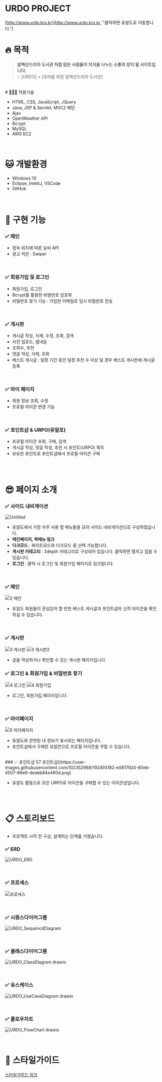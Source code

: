 # URDO PROJECT
[http://www.urdo.kro.kr](http://www.urdo.kro.kr, "클릭하면 유알도로 이동합니다.")

# 🔥 목적

> **알렉산드리아 도서관 처럼 많은 사람들이 지식을 나누는 소통의 장이 될 사이트입니다.**  
💡 [URDO] = [유머를 위한 알렉산드리아 도서관]   
<br/>
# 👨🏻‍💻 적용기술

- HTML, CSS, JavaScript, JQuery
- Java, JSP & Servlet, MVC2 패턴
- Ajax
- OpenWeather API
- Bcrypt
- MySQL
- AWS EC2  
<br/>

  
# 🐱 개발환경

- Windows 10
- Eclipse, IntelliJ, VSCode
- GitHub    
<br/><br/>

  
# 🔎 구현 기능

### ✅ 메인

- 접속 위치에 따른 날씨 API
- 광고 섹션 : Swiper    

<br/>
  
### ✅ 회원가입 및 로그인

- 회원가입, 로그인
- Bcrypt를 활용한 비밀번호 암호화
- 비밀번호 찾기 기능 : 가입한 이메일로 임시 비밀번호 전송  

<br/>
  
### ✅ 게시판

- 게시글 작성, 삭제, 수정, 조회, 검색
- 사진 업로드, 썸네일
- 조회수, 추천
- 댓글 작성, 삭제, 조회
- 베스트 게시글 : 일정 기간 동안 일정 추천 수 이상 일 경우 베스트 게시판에 게시글 등록  
<br/>

  
### ✅ 마이 페이지

- 회원 정보 조회, 수정
- 프로필 아이콘 변경 기능  

<br/>
  
### ✅ 포인트샵 & URPO(유알포)

- 프로필 아이콘 조회, 구매, 검색
- 게시글 작성, 댓글 작성, 추천 시 포인트(URPO) 획득
- 보유한 포인트로 포인트샵에서 프로필 아이콘 구매  

<br/><br/>
  
# 😎 페이지 소개

### ✅ 사이드 내비게이션

![Untitled](https://user-images.githubusercontent.com/102352988/192492737-27cf8c2d-5160-43c7-8c1e-2a35ac385d0b.png)


- 유알도에서 가장 자주 사용 할 메뉴들을 모아 사이드 내비게이션으로 구성하였습니다.
- **메인페이지, 퀵메뉴 링크**
- **다크모드** : 화이트모드와 다크모드 중 선택 가능합니다.
- **게시판 카테고리** : 2depth 카테고리로 구성되어 있습니다. 클릭하면 펼치고 접을 수 있습니다.
- **로그인** : 클릭 시 로그인 및 회원가입 페이지로 링크됩니다.  

<br/>
  
### ✅ 메인
![2  메인](https://user-images.githubusercontent.com/102352988/192492910-e4d6ddcd-bbef-40a0-a3e8-cf5ddead1a98.png)


- 유알도 회원들이 관심있어 할 만한 베스트 게시글과 포인트샵의 신작 아이콘을 확인하실 수 있습니다.  
<br/>

  
### ✅ 게시판

![3  게시판](https://user-images.githubusercontent.com/102352988/192492956-61cdca8c-4c93-4c16-92e1-3b3fd40b95ef.png)
![3  게시판2](https://user-images.githubusercontent.com/102352988/192492963-bae56748-9002-43bc-ab5d-8b537fac50f7.png)  



- 글을 작성하거나 확인할 수 있는 게시판 페이지입니다.
  <br/>
### ✅ 로그인 & 회원가입 & 비밀번호 찾기

![4  로그인](https://user-images.githubusercontent.com/102352988/192492996-5a20ed46-478e-480f-996c-9fae6c78ccc4.png)
![4  회원가입](https://user-images.githubusercontent.com/102352988/192493001-23f899b5-8f21-4407-805d-8cf003fda157.png)


- 로그인, 회원가입 페이지입니다. 

<br/>
  
### ✅ 마이페이지

![5  마이페이지](https://user-images.githubusercontent.com/102352988/192493032-3ba7ca12-dde8-4214-a92e-54e7dbfd55b9.png)


- 유알도와 관련된 내 정보가 표시되는 페이지입니다.
- 포인트샵에서 구매한 유알콘으로 프로필 아이콘을 꾸밀 수 있습니다.  


<br/>  
### ✅ 포인트샵
![7  포인트샵](https://user-images.githubusercontent.com/102352988/192493182-e0817924-80eb-4507-86e6-dedeb84e480d.png)


- 유알도 활동으로 모은 URPO로 아이콘을 구매할 수 있는 아이콘샵입니다.  



  <br/><br/>
# 📋 스토리보드

- 프로젝트 시작 전 구상, 설계하는 단계를 거쳤습니다.
  
### ✅ ERD
![URDO_ERD](https://user-images.githubusercontent.com/102352988/192493230-6de51d0a-f0a4-40a4-8207-3651d7a96a7e.png)  

<br/>

  
### ✅ 프로세스

![프로세스](https://user-images.githubusercontent.com/102352988/192493275-ed153918-5fe8-4bd3-968a-da8b00a3d4eb.png)  


<br/>
  
### ✅ 시퀀스다이어그램

![URDO_SequencdDiagram](https://user-images.githubusercontent.com/102352988/192493314-8438e831-151c-4682-a587-7dc7c89b007a.png)  


<br/>
  
### ✅ 클래스다이어그램
![URDO_ClassDiagram drawio](https://user-images.githubusercontent.com/102352988/192493343-9de7938e-e6d6-401b-b49d-ac069ea6e98f.png)  


<br/>
  
### ✅ 유스케이스


![URDO_UseCaseDiagram drawio](https://user-images.githubusercontent.com/102352988/192493382-79451bd6-ab7a-489f-8b9d-757520628731.png)  

<br/>
  
### ✅ 플로우차트

![URDO_FlowChart drawio](https://user-images.githubusercontent.com/102352988/192493425-b1c40551-6d7b-4c0c-8b1d-979d37a86970.png)  


<br/>
  
# 🎨 스타일가이드
[스타일가이드 링크](https://drive.google.com/file/d/149opNVlTTKr_L_L-AgOoQmDz5paRuH2x/view?usp=sharing)
